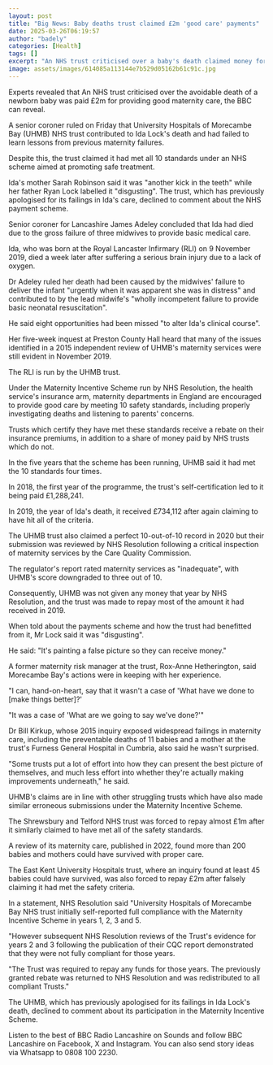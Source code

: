 ```yaml
---
layout: post
title: "Big News: Baby deaths trust claimed £2m 'good care' payments"
date: 2025-03-26T06:19:57
author: "badely"
categories: [Health]
tags: []
excerpt: "An NHS trust criticised over a baby's death claimed money for providing good care, the BBC can reveal."
image: assets/images/614085a113144e7b529d05162b61c91c.jpg
---
```


Experts revealed that An NHS trust criticised over the avoidable death of a newborn baby was paid £2m for providing good maternity care, the BBC can reveal.

A senior coroner ruled on Friday that University Hospitals of Morecambe Bay (UHMB) NHS trust contributed to Ida Lock's death and had failed to learn lessons from previous maternity failures.

Despite this, the trust claimed it had met all 10 standards under an NHS scheme aimed at promoting safe treatment.

Ida's mother Sarah Robinson said it was "another kick in the teeth" while her father Ryan Lock labelled it "disgusting". The trust, which has previously apologised for its failings in Ida's care, declined to comment about the NHS payment scheme.

Senior coroner for Lancashire James Adeley concluded that Ida had died due to the gross failure of three midwives to provide basic medical care.

Ida, who was born at the Royal Lancaster Infirmary (RLI) on 9 November 2019, died a week later after suffering a serious brain injury due to a lack of oxygen.

Dr Adeley ruled her death had been caused by the midwives' failure to deliver the infant "urgently when it was apparent she was in distress" and contributed to by the lead midwife's "wholly incompetent failure to provide basic neonatal resuscitation".

He said eight opportunities had been missed "to alter Ida's clinical course".

Her five-week inquest at Preston County Hall heard that many of the issues identified in a 2015 independent review of UHMB's maternity services were still evident in November 2019.

The RLI is run by the UHMB trust.

Under the Maternity Incentive Scheme run by NHS Resolution, the health service's insurance arm, maternity departments in England are encouraged to provide good care by meeting 10 safety standards, including properly investigating deaths and listening to parents' concerns.

Trusts which certify they have met these standards receive a rebate on their insurance premiums, in addition to a share of money paid by NHS trusts which do not.

In the five years that the scheme has been running, UHMB said it had met the 10 standards four times.

In 2018, the first year of the programme, the trust's self-certification led to it being paid £1,288,241.

In 2019, the year of Ida's death, it received £734,112 after again claiming to have hit all of the criteria.

The UHMB trust also claimed a perfect 10-out-of-10 record in 2020 but their submission was reviewed by NHS Resolution following a critical inspection of maternity services by the Care Quality Commission.

The regulator's report rated maternity services as "inadequate", with UHMB's score downgraded to three out of 10.

Consequently, UHMB was not given any money that year by NHS Resolution, and the trust was made to repay most of the amount it had received in 2019.

When told about the payments scheme and how the trust had benefitted from it, Mr Lock said it was "disgusting". 

He said: "It's painting a false picture so they can receive money."

A former maternity risk manager at the trust, Rox-Anne Hetherington, said Morecambe Bay's actions were in keeping with her experience.

"I can, hand-on-heart, say that it wasn't a case of 'What have we done to [make things better]?'

"It was a case of 'What are we going to say we've done?'"

Dr Bill Kirkup, whose 2015 inquiry exposed widespread failings in maternity care, including the preventable deaths of 11 babies and a mother at the trust's Furness General Hospital in Cumbria, also said he wasn't surprised.

"Some trusts put a lot of effort into how they can present the best picture of themselves, and much less effort into whether they're actually making improvements underneath," he said.

UHMB's claims are in line with other struggling trusts which have also made similar erroneous submissions under the Maternity Incentive Scheme.

The Shrewsbury and Telford NHS trust was forced to repay almost £1m after it similarly claimed to have met all of the safety standards. 

A review of its maternity care, published in 2022, found more than 200 babies and mothers could have survived with proper care.

The East Kent University Hospitals trust, where an inquiry found at least 45 babies could have survived, was also forced to repay £2m after falsely claiming it had met the safety criteria.

In a statement, NHS Resolution said "University Hospitals of Morecambe Bay NHS trust initially self-reported full compliance with the Maternity Incentive Scheme in years 1, 2, 3 and 5.

"However subsequent NHS Resolution reviews of the Trust's evidence for years 2 and 3 following the publication of their CQC report demonstrated that they were not fully compliant for those years.

"The Trust was required to repay any funds for those years. The previously granted rebate was returned to NHS Resolution and was redistributed to all compliant Trusts."

The UHMB, which has previously apologised for its failings in Ida Lock's death, declined to comment about its participation in the Maternity Incentive Scheme.

Listen to the best of BBC Radio Lancashire on Sounds and follow BBC Lancashire on Facebook, X and Instagram. You can also send story ideas via Whatsapp to 0808 100 2230.

